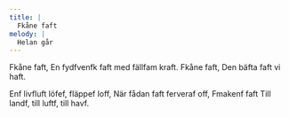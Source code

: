 ```yaml
---
title: |
  Fkåne faft
melody: |
  Helan går
---
```

Fkåne faft,
En fydfvenfk faft med fällfam kraft.
Fkåne faft,
Den bäfta faft vi haft.

Enf livfluft löfef, fläppef loff,
När fådan faft ferveraf off,
Fmakenf faft
Till landf, till luftf, till havf.